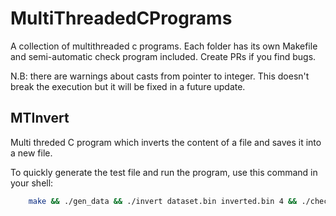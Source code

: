 # MultiThreadedCPrograms

A collection of multithreaded c programs. Each folder has its own Makefile and semi-automatic check program included.
Create PRs if you find bugs.

N.B: there are warnings about casts from pointer to integer. This doesn't break the execution but it will be fixed in a future update.

## MTInvert

Multi threded C program which inverts the content of a file and saves it into a new file.

To quickly generate the test file and run the program, use this command in your shell:

```bash
    make && ./gen_data && ./invert dataset.bin inverted.bin 4 && ./check
```
